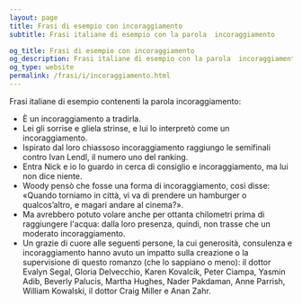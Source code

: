 ```yaml
---
layout: page
title: Frasi di esempio con incoraggiamento 
subtitle: Frasi italiane di esempio con la parola  incoraggiamento

og_title: Frasi di esempio con incoraggiamento 
og_description: Frasi italiane di esempio con la parola  incoraggiamento
og_type: website
permalink: /frasi/i/incoraggiamento.html
---
```


Frasi italiane di esempio contenenti la parola incoraggiamento:


- È un incoraggiamento a tradirla.
- Lei gli sorrise e gliela strinse, e lui lo interpretò come un incoraggiamento.
- Ispirato dal loro chiassoso incoraggiamento raggiungo le semifinali contro Ivan Lendl, il numero uno del ranking.
- Entra Nick e io lo guardo in cerca di consiglio e incoraggiamento, ma lui non dice niente.
- Woody pensò che fosse una forma di incoraggiamento, così disse: «Quando torniamo in città, vi va di prendere un hamburger o qualcos’altro, e magari andare al cinema?».
- Ma avrebbero potuto volare anche per ottanta chilometri prima di raggiungere l'acqua: dalla loro presenza, quindi, non trasse che un moderato incoraggiamento.
- Un grazie di cuore alle seguenti persone, la cui generosità, consulenza e incoraggiamento hanno avuto un impatto sulla creazione o la supervisione di questo romanzo (che lo sappiano o meno): il dottor Evalyn Segal, Gloria Delvecchio, Karen Kovalcik, Peter Ciampa, Yasmin Adib, Beverly Palucis, Martha Hughes, Nader Pakdaman, Anne Parrish, William Kowalski, il dottor Craig Miller e Anan Zahr.
